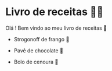 # **Livro de receitas :man_cook:**

Olá ! Bem vindo ao meu livro de receitas :wave:

- Strogonoff de frango :chicken:

- Pavê de chocolate :chocolate_bar:

- Bolo de cenoura 🥕
